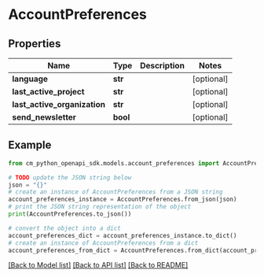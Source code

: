 # AccountPreferences


## Properties

Name | Type | Description | Notes
------------ | ------------- | ------------- | -------------
**language** | **str** |  | [optional] 
**last_active_project** | **str** |  | [optional] 
**last_active_organization** | **str** |  | [optional] 
**send_newsletter** | **bool** |  | [optional] 

## Example

```python
from cm_python_openapi_sdk.models.account_preferences import AccountPreferences

# TODO update the JSON string below
json = "{}"
# create an instance of AccountPreferences from a JSON string
account_preferences_instance = AccountPreferences.from_json(json)
# print the JSON string representation of the object
print(AccountPreferences.to_json())

# convert the object into a dict
account_preferences_dict = account_preferences_instance.to_dict()
# create an instance of AccountPreferences from a dict
account_preferences_from_dict = AccountPreferences.from_dict(account_preferences_dict)
```
[[Back to Model list]](../README.md#documentation-for-models) [[Back to API list]](../README.md#documentation-for-api-endpoints) [[Back to README]](../README.md)


